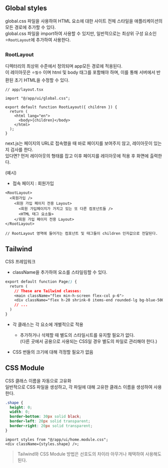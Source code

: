 ## Global styles

global.css 파일을 사용하여 HTML 요소에 대한 사이트 전체 스타일을 애플리케이션의 모든 경로에 추가할 수 있다.<br>
global.css 파일을 import하여 사용할 수 있지만, 일반적으로는 최상위 구성 요소인 ⭐`RootLayout`에 추가하여 사용한다.

### RootLayout

디렉터리의 최상위 수준에서 정의되며 app모든 경로에 적용된다.<br>
이 레이아웃은 ⭐`필수` 이며 html 및 body 태그를 포함해야 하며, 이를 통해 서버에서 반환된 초기 HTML을 수정할 수 있다.

```tsx
// app/layout.tsx

import "@/app/ui/global.css";

export default function RootLayout({ children }) {
  return (
    <html lang="en">
      <body>{children}</body>
    </html>
  );
}
```

next.js는 페이지의 URL로 접속했을 때 바로 페이지를 보여주지 않고, 레이아웃이 있는지 검사를 한다.<br>
있다면? 먼저 레이아웃의 형태를 잡고 이후 페이지를 레이아웃에 적용 후 화면에 출력한다.<br><p>
(예시)

- 접속 페이지 : 회원가입

```
<RootLayout>
  <회원가입 />
    <회원 가입 페이지 전용 Layout>
      <회원 가입페이지가 가지고 있는 또 다른 컴포넌트들 />
      <HTML 태그 요소들>
    </회원 가입 페이지 전용 Layout>
</RootLayout>

// RootLayout 영역에 들어가는 컴포넌트 및 태그들이 children 인자값으로 전달된다.
```

## Tailwind

CSS 프레임워크

- className을 추가하여 요소를 스타일링할 수 있다.

```css
export default function Page() {
  return (
    // These are Tailwind classes:
    <main className="flex min-h-screen flex-col p-6">
    <div className="flex h-20 shrink-0 items-end rounded-lg bg-blue-500 p-4">
    // ...
  )
}
```

- 각 클래스는 각 요소에 개별적으로 적용

  - 추가하거나 삭제할 때 별도의 스타일시트를 유지할 필요가 없다.<br>
    (다른 곳에서 공용으로 사용되는 CSS일 경우 별도의 파일로 관리해야 한다.)<br>

- CSS 번들의 크기에 대해 걱정할 필요가 없음

## CSS Module

CSS 클래스 이름을 자동으로 고유화<br>
일반적으로 CSS 파일을 생성하고, 각 파일에 대해 고유한 클래스 이름을 생성하여 사용한다.

```css
.shape {
  height: 0;
  width: 0;
  border-bottom: 30px solid black;
  border-left: 20px solid transparent;
  border-right: 20px solid transparent;
}
```

```tsx
import styles from "@/app/ui/home.module.css";
<div className={styles.shape} />;
```

> Tailwind와 CSS Module 방법은 선호도의 차이라 아무거나 채택하여 사용해도 된다.
